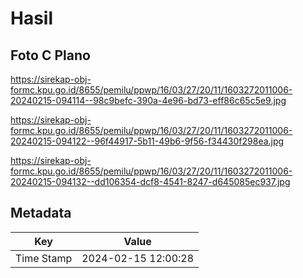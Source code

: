 # Hasil

## Foto C Plano

https://sirekap-obj-formc.kpu.go.id/8655/pemilu/ppwp/16/03/27/20/11/1603272011006-20240215-094114--98c9befc-390a-4e96-bd73-eff86c65c5e9.jpg

https://sirekap-obj-formc.kpu.go.id/8655/pemilu/ppwp/16/03/27/20/11/1603272011006-20240215-094122--96f44917-5b11-49b6-9f56-f34430f298ea.jpg

https://sirekap-obj-formc.kpu.go.id/8655/pemilu/ppwp/16/03/27/20/11/1603272011006-20240215-094132--dd106354-dcf8-4541-8247-d645085ec937.jpg


## Metadata

| Key        | Value               |
| ---------- | ------------------- |
| Time Stamp | 2024-02-15 12:00:28 |




